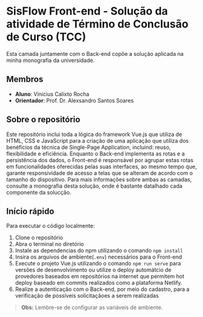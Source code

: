 # SisFlow Front-end - Solução da atividade de Término de Conclusão de Curso (TCC)

Esta camada juntamente com o Back-end copõe a solução aplicada na minha monografia da universidade.

## **Membros**

- **Aluno**: Vinicius Calixto Rocha
- **Orientador**: Prof. Dr. Alexsandro Santos Soares

## **Sobre o repositório**

Este repositório inclui toda a lógica do framework Vue.js que utiliza de HTML, CSS e JavaScript para a criação de uma aplicação que utiliza dos benéficios da técnica de Single-Page Application, incluind: reuso, flexibilidade e eficiência. Enquanto o Back-end implementa as rotas e a persistência dos dados, o Front-end é responsável por agrupar estas rotas em funcionalidades oferecidas pelas suas interfaces, ao mesmo tempo que, garante responsividade de acesso a telas que se alteram de acordo com o tamanho do dispositivo. Para mais informações sobre ambas as camadas, consulte a monografia desta solução, onde é bastante datalhado cada componente da solucção.

## **Início rápido**

Para executar o código localmente:

1. Clone o repositório
2. Abra o terminal no diretório
3. Instale as dependencias do npm utilizando o comando `npm install`
4. Insira os arquivos de ambiente(`.env`) necessários para o Front-end
5. Execute o projeto Vue.js utilizando o comando `npm run serve` para versões de desenvolvimento ou utilize o deploy automátcio de provedores baseados em repositórios na internet que permitem hot deploy baseado em commits realizados como a plataforma Netlify.
6. Realize a autenticação com o Back-end, por meio do cadastro, para a verificação de possíveis solicitaçãoes a serem realizadas

>**Obs:** Lembre-se de configurar as variáveis de ambiente.
